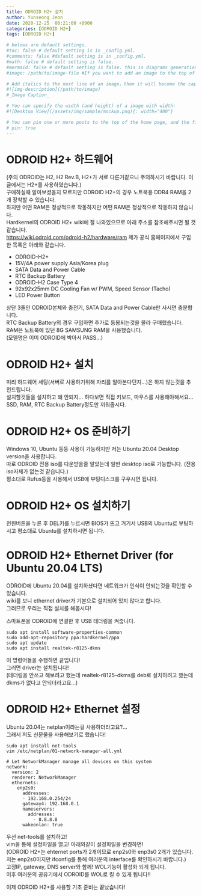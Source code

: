```yaml
---
title: ODROID H2+ 설치
author: Yunseong Jeon
date: 2020-12-25  00:21:00 +0900
categories: [ODROID H2+]
tags: [ODROID H2+]

# belows are default settings.
#toc: false # default setting is in _config.yml.
#comments: false #default setting is in _config.yml.
#math: false # default setting is false.
#mermaid: false # default setting is false. this is diagrams generation tool
#image: /path/to/image-file #If you want to add an image to the top of the post contents, specify the url for the image by.

# Add italics to the next line of an image，then it will become the caption and appear at the bottom of the image:
#![img-description](/path/to/image)
#_Image Caption_

# You can specify the width (and height) of a image with width:
#![Desktop View](/assets/img/sample/mockup.png){: width="400"}

# You can pin one or more posts to the top of the home page, and the fixed posts are sorted in reverse order according to their release date. Enable by:
# pin: true
---
```

# ODROID H2+ 하드웨어  
(주의 ODROID는 H2, H2 Rev.B, H2+가 서로 다른거같으니 주의하시기 바랍니다. 이 글에서는 H2+를 사용하였습니다.)  
구매하실때 알아보셨을지 모르지만 ODROID H2+의 경우 노트북용 DDR4 RAM을 2개 장착할 수 있습니다.  
하지만 어떤 RAM은 정상적으로 작동하지만 어떤 RAM은 정상적으로 작동하지 않습니다.  
Hardkernel의 ODROID H2+ wiki에 잘 나와있으므로 아래 주소를 참조해주시면 될 것 같습니다.  
https://wiki.odroid.com/odroid-h2/hardware/ram 
제가 공식 홈페이지에서 구입한 목록은 아래와 같습니다.  
* ODROID-H2+  
* 15V/4A power supply Asia/Korea plug  
* SATA Data and Power Cable  
* RTC Backup Battery  
* ODROID-H2 Case Type 4  
* 92x92x25mm DC Cooling Fan w/ PWM, Speed Sensor (Tacho)  
* LED Power Button  

상단 3줄인 ODROID본체와 충전기, SATA Data and Power Cable만 사시면 충분합니다.  
RTC Backup Battery의 경우 구입하면 추가로 동봉되는것을 몰라 구매했습니다.  
RAM은 노트북에 있던 8G SAMSUNG RAM을 사용했습니다.  
(모델명은 이미 ODROID에 박아서 PASS...)
# ODROID H2+ 설치  
미리 하드웨어 세팅(서버로 사용하기위해 자리를 알아본다던지...)은 하지 않는것을 추천드립니다.  
설치할것들을 설치하고 왜 안되지... 하다보면 직접 키보드, 마우스를 사용해야해서요...
SSD, RAM, RTC Backup Battery정도만 끼워줍시다.  
# ODROID H2+ OS 준비하기  
Windows 10, Ubuntu 등등 사용이 가능하지만 저는 Ubuntu 20.04 Desktop version을 사용합니다.  
따로 ODROID 전용 iso를 다운받을줄 알았는데 일반 desktop iso로 가능합니다. (전용 iso자체가 없는것 같습니다.)  
평소대로 Rufus등을 사용해서 USB에 부팅디스크를 구우시면 됩니다.  
# ODROID H2+ OS 설치하기
전원버튼을 누른 후 DEL키를 누르시면 BIOS가 뜨고 거기서 USB의 Ubuntu로 부팅하시고 평소대로 Ubuntu를 설치하시면 됩니다.  
# ODROID H2+ Ethernet Driver (for Ubuntu 20.04 LTS)
ODROID에 Ubuntu 20.04를 설치하셨다면 네트워크가 인식이 안되는것을 확인할 수 있습니다.  
wiki를 보니 ethernet driver가 기본으로 설치되어 있지 않다고 합니다.  
그러므로 우리는 직접 설치를 해봅시다!  

스마트폰을 ODROID에 연결한 후 USB 테더링을 켜줍니다.  
```
sudo apt install software-properties-common
sudo add-apt-repository ppa:hardkernel/ppa
sudo apt update
sudo apt install realtek-r8125-dkms
```
이 명령어들을 수행하면 끝입니다!  
그러면 driver는 설치됩니다!  
(테더링을 안쓰고 해보려고 했는데 realtek-r8125-dkms를 deb로 설치하려고 했는데 dkms가 없다고 안되더라고요...)  
# ODROID H2+ Ethernet 설정
Ubuntu 20.04는 netplan이라는걸 사용하더라고요?...  
그래서 저도 신문물을 사용해보기로 했습니다!  
```
sudo apt install net-tools
vim /etc/netplan/01-network-manager-all.yml

# Let NetworkManager manage all devices on this system
network:
  version: 2
  renderer: NetworkManager
  ethernets:
    enp2s0:
      addresses:
      - 192.168.0.254/24
      gateway4: 192.168.0.1
      nameservers:
        addresses:
          - 8.8.8.8
      wakeonlan: true
```
우선 net-tools를 설치하고!  
vim을 통해 설정파일을 열고! 아래와같이 설정파일을 변경하면!  
(ODROID H2+는 ehternet ports가 2개이므로 enp2s0와 enp3s0 2개가 있습니다. 저는 enp2s0이지만 ifconfig를 통해 여러분의 interface를 확인하시기 바랍니다.)  
고정IP, gateway, DNS server와 함께! WOL기능이 활성화 되게 됩니다.  
이후 여러분의 공유기에서 ODROID를 WOL로 킬 수 있게 됩니다!!  

이제 ODROID H2+를 사용할 기초 준비는 끝났습니다!